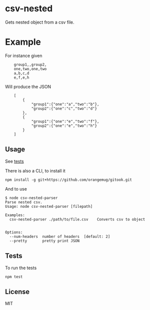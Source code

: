 # csv-nested
Gets nested object from a csv file.


# Example
For instance given

		group1,,group2,
		one,two,one,two
		a,b,c,d
		e,f,e,h

Will produce the JSON

		[
			{
				"group1":{"one":"a","two":"b"},
				"group2":{"one":"c","two":"d"}
			},
			{
				"group1":{"one":"e","two":"f"},
				"group2":{"one":"e","two":"h"}
			}
		]


## Usage
See [tests](test/index.js)

There is also a CLI, to install it

    npm install -g git+https://github.com/orangemug/gitook.git

And to use

    $ node csv-nested-parser
    Parse nested csv.
    Usage: node csv-nested-parser [filepath]

    Examples:
      csv-nested-parser ./path/to/file.csv    Converts csv to object


    Options:
      --num-headers  number of headers  [default: 2]
      --pretty       pretty print JSON


## Tests
To run the tests

    npm test


## License
MIT
